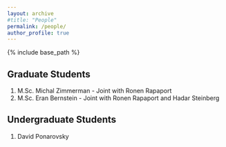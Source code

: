 ```yaml
---
layout: archive
#title: "People"
permalink: /people/
author_profile: true
---
```


{% include base_path %}

## Graduate Students

1. M.Sc. Michal Zimmerman - Joint with Ronen Rapaport
2. M.Sc. Eran Bernstein - Joint with Ronen Rapaport and Hadar Steinberg

## Undergraduate Students

1. David Ponarovsky
